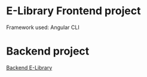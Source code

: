 # E-Library Frontend project

Framework used:
  Angular CLI

# Backend project
  [Backend E-Library](https://github.com/naymata/E-Library-Backend)  












